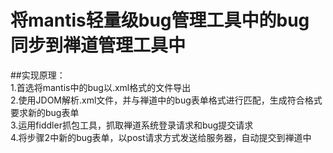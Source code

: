 # 将mantis轻量级bug管理工具中的bug同步到禅道管理工具中
##实现原理：  
1.首选将mantis中的bug以.xml格式的文件导出  
2.使用JDOM解析.xml文件，并与禅道中的bug表单格式进行匹配，生成符合格式要求新的bug表单  
3.运用fiddler抓包工具，抓取禅道系统登录请求和bug提交请求  
4.将步骤2中新的bug表单，以post请求方式发送给服务器，自动提交到禅道中  
